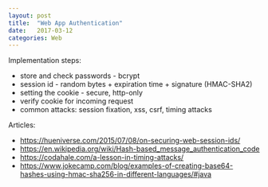 ```yaml
---
layout: post
title:  "Web App Authentication"
date:   2017-03-12
categories: Web
---
```

Implementation steps:
- store and check passwords - bcrypt
- session id - random bytes + expiration time + signature (HMAC-SHA2)
- setting the cookie - secure, http-only
- verify cookie for incoming request
- common attacks: session fixation, xss, csrf, timing attacks

Articles:
- https://hueniverse.com/2015/07/08/on-securing-web-session-ids/
- https://en.wikipedia.org/wiki/Hash-based_message_authentication_code
- https://codahale.com/a-lesson-in-timing-attacks/
- https://www.jokecamp.com/blog/examples-of-creating-base64-hashes-using-hmac-sha256-in-different-languages/#java
